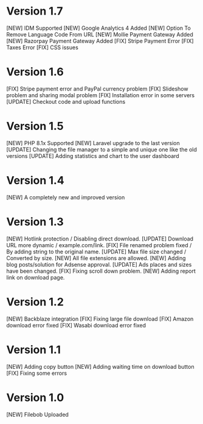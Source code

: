 # Version 1.7
[NEW] IDM Supported
[NEW] Google Analytics 4 Added
[NEW] Option To Remove Language Code From URL
[NEW] Mollie Payment Gateway Added
[NEW] Razorpay Payment Gateway Added
[FIX] Stripe Payment Error
[FIX] Taxes Error
[FIX] CSS issues

# Version 1.6
[FIX] Stripe payment error and PayPal currency problem
[FIX] Slideshow problem and sharing modal problem
[FIX] Installation error in some servers
[UPDATE] Checkout code and upload functions

# Version 1.5
[NEW] PHP 8.1x Supported
[NEW] Laravel upgrade to the last version 
[UPDATE] Changing the file manager to a simple and unique one like the old versions
[UPDATE] Adding statistics and chart to the user dashboard

# Version 1.4
[NEW] A completely new and improved version

# Version 1.3
[NEW] Hotlink protection / Disabling direct download.
[UPDATE] Download URL more dynamic / example.com/link.
[FIX] File renamed problem fixed / By adding string to the original name.
[UPDATE] Max file size changed / Converted by size.
[NEW] All file extensions are allowed.
[NEW] Adding blog posts/solution for Adsense approval.
[UPDATE] Ads places and sizes have been changed.
[FIX] Fixing scroll down problem.
[NEW] Adding report link on download page.

# Version 1.2
[NEW] Backblaze integration
[FIX] Fixing large file download
[FIX] Amazon download error fixed
[FIX] Wasabi download error fixed

# Version 1.1
[NEW] Adding copy button
[NEW] Adding waiting time on download button
[FIX] Fixing some errors

# Version 1.0
[NEW] Filebob Uploaded

